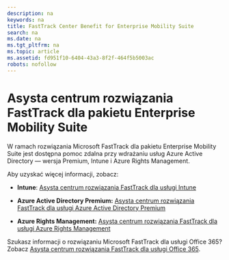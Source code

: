 ```yaml
---
description: na
keywords: na
title: FastTrack Center Benefit for Enterprise Mobility Suite
search: na
ms.date: na
ms.tgt_pltfrm: na
ms.topic: article
ms.assetid: fd951f10-6404-43a3-8f2f-464f5b5003ac
robots: nofollow
---
```

# Asysta centrum rozwiązania FastTrack dla pakietu Enterprise Mobility Suite
W ramach rozwiązania Microsoft FastTrack dla pakietu Enterprise Mobility Suite jest dostępna pomoc zdalna przy wdrażaniu usług Azure Active Directory — wersja Premium, Intune i Azure Rights Management.

Aby uzyskać więcej informacji, zobacz:

-   **Intune**: [Asysta centrum rozwiązania FastTrack dla usługi Intune](../Topic/FastTrack_Center_Benefit_for_Intune.md)

-   **Azure Active Directory Premium:**  [Asysta centrum rozwiązania FastTrack dla usługi Azure Active Directory Premium](../Topic/FastTrack_Center_Benefit_for_Azure_Active_Directory_Premium.md)

-   **Azure Rights Management:**  [Asysta centrum rozwiązania FastTrack dla usługi Azure Rights Management](../Topic/FastTrack_Center_Benefit_for_Azure_Rights_Management.md)

Szukasz informacji o rozwiązaniu Microsoft FastTrack dla usługi Office 365? Zobacz [Asysta centrum rozwiązania FastTrack dla usługi Office 365](https://technet.microsoft.com/library/office-365-onboarding-benefit.aspx).

